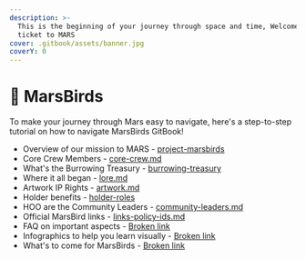 ```yaml
---
description: >-
  This is the beginning of your journey through space and time, Welcome to your
  ticket to MARS
cover: .gitbook/assets/banner.jpg
coverY: 0
---
```


# 🦉 MarsBirds

To make your journey through Mars easy to navigate, here's a step-to-step tutorial on how to navigate MarsBirds GitBook!



* Overview of our mission to MARS - [project-marsbirds](mission-overview/project-marsbirds/ "mention")
* Core Crew Members - [core-crew.md](mission-overview/core-crew.md "mention")
* What's the Burrowing Treasury - [burrowing-treasury](mission-overview/burrowing-treasury/ "mention")
* Where it all began - [lore.md](mission-overview/lore.md "mention")
* Artwork IP Rights - [artwork.md](mission-overview/artwork.md "mention")
* Holder benefits - [holder-roles](mission-overview/holder-roles/ "mention")
* HOO are the Community Leaders - [community-leaders.md](mission-overview/community-leaders.md "mention")
* Official MarsBird links - [links-policy-ids.md](mission-overview/links-policy-ids.md "mention")
* FAQ on important aspects - [Broken link](broken-reference "mention")
* Infographics to help you learn visually - [Broken link](broken-reference "mention")
* What's to come for MarsBirds - [Broken link](broken-reference "mention")

